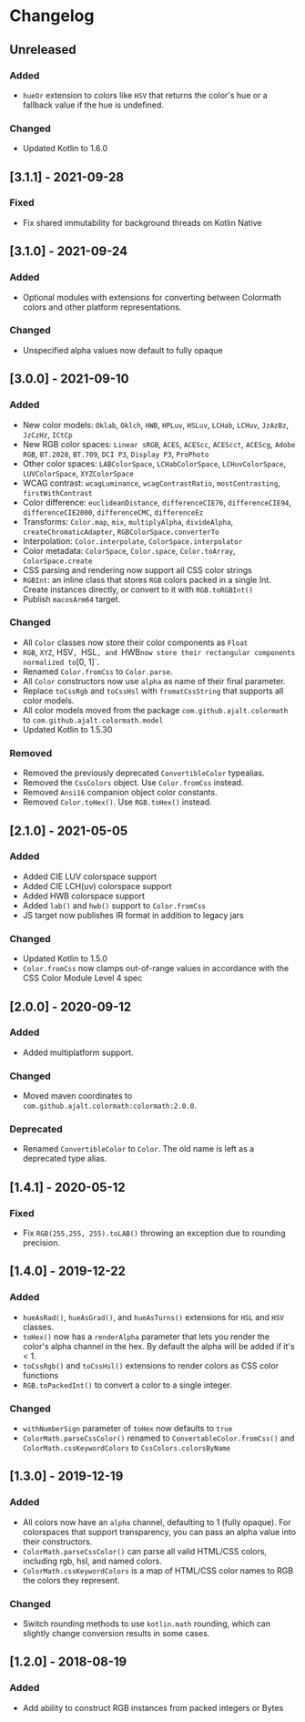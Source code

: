 # Changelog

## Unreleased
### Added
- `hueOr` extension to colors like `HSV` that returns the color's hue or a fallback value if the hue is undefined.

### Changed
- Updated Kotlin to 1.6.0

## [3.1.1] - 2021-09-28
### Fixed
- Fix shared immutability for background threads on Kotlin Native

## [3.1.0] - 2021-09-24
### Added 
- Optional modules with extensions for converting between Colormath colors and other platform representations.

### Changed
- Unspecified alpha values now default to fully opaque

## [3.0.0] - 2021-09-10
### Added
- New color models: `Oklab`, `Oklch`, `HWB`, `HPLuv`, `HSLuv`, `LCHab`, `LCHuv`, `JzAzBz`, `JzCzHz`, `ICtCp`
- New RGB color spaces: `Linear sRGB`, `ACES`, `ACEScc`, `ACEScct`, `ACEScg`, `Adobe RGB`, `BT.2020`, `BT.709`, `DCI P3`, `Display P3`, `ProPhoto`
- Other color spaces: `LABColorSpace`, `LCHabColorSpace`, `LCHuvColorSpace`, `LUVColorSpace`, `XYZColorSpace`
- WCAG contrast: `wcagLuminance`, `wcagContrastRatio`, `mostContrasting`, `firstWithContrast`
- Color difference: `euclideanDistance`, `differenceCIE76`, `differenceCIE94`, `differenceCIE2000`, `differenceCMC`, `differenceEz`
- Transforms: `Color.map`, `mix`, `multiplyAlpha`, `divideAlpha`, `createChromaticAdapter`, `RGBColorSpace.converterTo`
- Interpolation: `Color.interpolate`, `ColorSpace.interpolator`
- Color metadata: `ColorSpace`, `Color.space`, `Color.toArray`, `ColorSpace.create`
- CSS parsing and rendering now support all CSS color strings
- `RGBInt`: an inline class that stores `RGB` colors packed in a single Int. Create instances directly, or convert to it with `RGB.toRGBInt()`
- Publish `macosArm64` target.

### Changed
- All `Color` classes now store their color components as `Float`
- `RGB`, `XYZ`, HSV`, `HSL`, and `HWB` now store their rectangular components normalized to `[0, 1]`.
- Renamed `Color.fromCss` to `Color.parse`.
- All `Color` constructors now use `alpha` as name of their final parameter.
- Replace `toCssRgb` and `toCssHsl` with `fromatCssString` that supports all color models.
- All color models moved from the package `com.github.ajalt.colormath` to `com.github.ajalt.colormath.model`
- Updated Kotlin to 1.5.30

### Removed
- Removed the previously deprecated `ConvertibleColor` typealias.
- Removed the `CssColors` object. Use `Color.fromCss` instead. 
- Removed `Ansi16` companion object color constants.
- Removed `Color.toHex()`. Use `RGB.toHex()` instead.

## [2.1.0] - 2021-05-05
### Added
- Added CIE LUV colorspace support
- Added CIE LCH(uv) colorspace support
- Added HWB colorspace support
- Added `lab()` and `hwb()` support to `Color.fromCss`
- JS target now publishes IR format in addition to legacy jars

### Changed
- Updated Kotlin to 1.5.0
- `Color.fromCss` now clamps out-of-range values in accordance with the CSS Color Module Level 4 spec


## [2.0.0] - 2020-09-12
### Added
- Added multiplatform support.

### Changed
- Moved maven coordinates to `com.github.ajalt.colormath:colormath:2.0.0`.

### Deprecated
- Renamed `ConvertibleColor` to `Color`. The old name is left as a deprecated type alias.

## [1.4.1] - 2020-05-12
### Fixed
- Fix `RGB(255,255, 255).toLAB()` throwing an exception due to rounding precision.

## [1.4.0] - 2019-12-22
### Added
- `hueAsRad()`, `hueAsGrad()`, and `hueAsTurns()` extensions for `HSL` and `HSV` classes.
- `toHex()` now has a `renderAlpha` parameter that lets you render the color's alpha channel in the hex. By default the alpha will be added if it's < 1.
- `toCssRgb()` and `toCssHsl()` extensions to render colors as CSS color functions
- `RGB.toPackedInt()` to convert a color to a single integer.

### Changed
- `withNumberSign` parameter of `toHex` now defaults to `true`
- `ColorMath.parseCssColor()` renamed to `ConvertableColor.fromCss()` and `ColorMath.cssKeywordColors` to `CssColors.colorsByName`


## [1.3.0] - 2019-12-19
### Added
- All colors now have an `alpha` channel, defaulting to 1 (fully opaque). For colorspaces that support transparency, you can pass an alpha value into their constructors.
- `ColorMath.parseCssColor()` can parse all valid HTML/CSS colors, including rgb, hsl, and named colors.
- `ColorMath.cssKeywordColors` is a map of HTML/CSS color names to RGB the colors they represent.

### Changed
- Switch rounding methods to use `kotlin.math` rounding, which can slightly change conversion results in some cases.


## [1.2.0] - 2018-08-19
### Added
- Add ability to construct RGB instances from packed integers or Bytes
